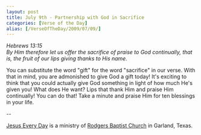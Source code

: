 ```yaml
---
layout: post
title: July 9th - Partnership with God in Sacrifice
categories: [Verse of the Day]
alias: [/VerseOfTheDay/2009/07/09/]
---
```


_Hebrews 13:15  
By Him therefore let us offer the sacrifice of praise to God
continually, that is, the fruit of our lips giving thanks to His
name._

You can substitute the word "gift" for the word "sacrifice" in our
verse. With that in mind, you are admonished to give God a gift
today! It's exciting to think that you could actually give God
something in light of how much He's given you! What does He want?
Lips that thank Him and praise Him continually! You can do that! Take
a minute and praise Him for ten blessings in your life.

 --

<a href=http://jesuseveryday.net>Jesus Every Day</a> is a ministry of <a href=http://rodgersbaptist.net>Rodgers Baptist Church</a> in Garland, Texas.
